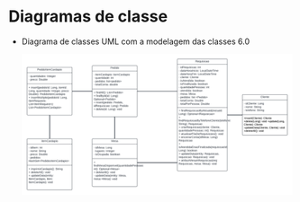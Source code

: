 # Diagramas de classe


* Diagrama de classes UML com a modelagem das classes 6.0

    ![Diagrama UML](https://github.com/DisciplinasProgramacao/lpm-projeto2024-1-advanced-group/blob/master/docs/diagramas/UML%20diagrams%206.0.png)
   

